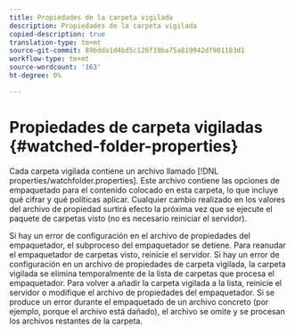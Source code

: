 ```yaml
---
title: Propiedades de la carpeta vigilada
description: Propiedades de la carpeta vigilada
copied-description: true
translation-type: tm+mt
source-git-commit: 89bdda1d4bd5c126f19ba75a819942df901183d1
workflow-type: tm+mt
source-wordcount: '163'
ht-degree: 0%

---
```



# Propiedades de carpeta vigiladas {#watched-folder-properties}

Cada carpeta vigilada contiene un archivo llamado [!DNL properties/watchfolder.properties]. Este archivo contiene las opciones de empaquetado para el contenido colocado en esta carpeta, lo que incluye qué cifrar y qué políticas aplicar. Cualquier cambio realizado en los valores del archivo de propiedad surtirá efecto la próxima vez que se ejecute el paquete de carpetas visto (no es necesario reiniciar el servidor).

Si hay un error de configuración en el archivo de propiedades del empaquetador, el subproceso del empaquetador se detiene. Para reanudar el empaquetador de carpetas visto, reinicie el servidor. Si hay un error de configuración en un archivo de propiedades de carpeta vigilada, la carpeta vigilada se elimina temporalmente de la lista de carpetas que procesa el empaquetador. Para volver a añadir la carpeta vigilada a la lista, reinicie el servidor o modifique el archivo de propiedades del empaquetador. Si se produce un error durante el empaquetado de un archivo concreto (por ejemplo, porque el archivo está dañado), el archivo se omite y se procesan los archivos restantes de la carpeta.
